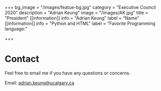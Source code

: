 +++
bg_image = "/images/featue-bg.jpg"
category = "Executive Council 2020"
description = "Adrian Keung"
image = "/images/AK.jpg"
title = "President"
[[information]]
info = "Adrian Keung"
label = "Name"
[[information]]
info = "Python and HTML"
label = "Favorite Programming language:"

+++
# Contact

Feel free to email me if you have any questions or concerns.

Email: adrian.keung@ucalgary.ca